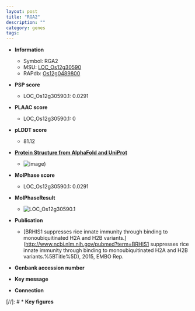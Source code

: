 ```yaml
---
layout: post
title: "RGA2"
description: ""
category: genes
tags: 
---
```


* **Information**  
    + Symbol: RGA2  
    + MSU: [LOC_Os12g30590](http://rice.plantbiology.msu.edu/cgi-bin/ORF_infopage.cgi?orf=LOC_Os12g30590)  
    + RAPdb: [Os12g0489800](http://rapdb.dna.affrc.go.jp/viewer/gbrowse_details/irgsp1?name=Os12g0489800)  

* **PSP score**  
    + LOC_Os12g30590.1: 0.0291 

* **PLAAC score**  
    + LOC_Os12g30590.1: 0 

* **pLDDT score**
    + 81.12

* **[Protein Structure from AlphaFold and UniProt](https://www.uniprot.org/uniprotkb/Q2QQL8/entry#structure)**
    + ![image](https://ricepsp.github.io/images/Q2/AF-Q2QQL8-F1.png))

* **MolPhase score**
    + LOC_Os12g30590.1: 0.0291

* **MolPhaseResult**
    + ![LOC_Os12g30590.1](https://ricepsp.github.io/pictures/LOC_Os12g/LOC_Os12g30590.1.png)

* **Publication**  
    + [BRHIS1 suppresses rice innate immunity through binding to monoubiquitinated H2A and H2B variants.](http://www.ncbi.nlm.nih.gov/pubmed?term=BRHIS1 suppresses rice innate immunity through binding to monoubiquitinated H2A and H2B variants.%5BTitle%5D), 2015, EMBO Rep.

* **Genbank accession number**  

* **Key message**  

* **Connection**  

[//]: # * **Key figures**  


